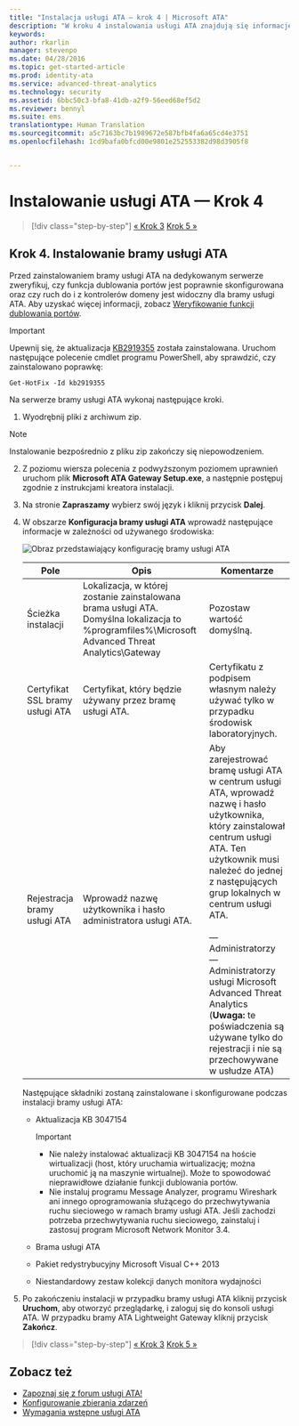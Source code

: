 ```yaml
---
title: "Instalacja usługi ATA — krok 4 | Microsoft ATA"
description: "W kroku 4 instalowania usługi ATA znajdują się informacje ułatwiające instalowanie bramy usługi ATA."
keywords: 
author: rkarlin
manager: stevenpo
ms.date: 04/28/2016
ms.topic: get-started-article
ms.prod: identity-ata
ms.service: advanced-threat-analytics
ms.technology: security
ms.assetid: 6bbc50c3-bfa8-41db-a2f9-56eed68ef5d2
ms.reviewer: bennyl
ms.suite: ems
translationtype: Human Translation
ms.sourcegitcommit: a5c7163bc7b1989672e587bfb4fa6a65cd4e3751
ms.openlocfilehash: 1cd9bafa0bfcd00e9801e252553382d98d3905f8


---
```


# Instalowanie usługi ATA — Krok 4

>[!div class="step-by-step"]
[« Krok 3](install-ata-step3.md)
[Krok 5 »](install-ata-step5.md)

## Krok 4. Instalowanie bramy usługi ATA

Przed zainstalowaniem bramy usługi ATA na dedykowanym serwerze zweryfikuj, czy funkcja dublowania portów jest poprawnie skonfigurowana oraz czy ruch do i z kontrolerów domeny jest widoczny dla bramy usługi ATA. Aby uzyskać więcej informacji, zobacz [Weryfikowanie funkcji dublowania portów](validate-port-mirroring.md).


> [!IMPORTANT]
> Upewnij się, że aktualizacja [KB2919355](http://support.microsoft.com/kb/2919355/) została zainstalowana.  Uruchom następujące polecenie cmdlet programu PowerShell, aby sprawdzić, czy zainstalowano poprawkę:
>
> `Get-HotFix -Id kb2919355`

Na serwerze bramy usługi ATA wykonaj następujące kroki.

1.  Wyodrębnij pliki z archiwum zip. 
> [!NOTE] 
> Instalowanie bezpośrednio z pliku zip zakończy się niepowodzeniem.

2.  Z poziomu wiersza polecenia z podwyższonym poziomem uprawnień uruchom plik **Microsoft ATA Gateway Setup.exe**, a następnie postępuj zgodnie z instrukcjami kreatora instalacji.

3.  Na stronie **Zapraszamy** wybierz swój język i kliknij przycisk **Dalej**.

4.  W obszarze **Konfiguracja bramy usługi ATA** wprowadź następujące informacje w zależności od używanego środowiska:

    ![Obraz przedstawiający konfigurację bramy usługi ATA](media/ATA-Gateway-Configuration.JPG)

    |Pole|Opis|Komentarze|
    |---------|---------------|------------|
    |Ścieżka instalacji|Lokalizacja, w której zostanie zainstalowana brama usługi ATA. Domyślna lokalizacja to %programfiles%\Microsoft Advanced Threat Analytics\Gateway|Pozostaw wartość domyślną.|
    |Certyfikat SSL bramy usługi ATA|Certyfikat, który będzie używany przez bramę usługi ATA.|Certyfikatu z podpisem własnym należy używać tylko w przypadku środowisk laboratoryjnych.|
    |Rejestracja bramy usługi ATA|Wprowadź nazwę użytkownika i hasło administratora usługi ATA.|Aby zarejestrować bramę usługi ATA w centrum usługi ATA, wprowadź nazwę i hasło użytkownika, który zainstalował centrum usługi ATA. Ten użytkownik musi należeć do jednej z następujących grup lokalnych w centrum usługi ATA.<br /><br />— Administratorzy<br />— Administratorzy usługi Microsoft Advanced Threat Analytics (**Uwaga:** te poświadczenia są używane tylko do rejestracji i nie są przechowywane w usłudze ATA)|
    Następujące składniki zostaną zainstalowane i skonfigurowane podczas instalacji bramy usługi ATA:

    -   Aktualizacja KB 3047154

        > [!IMPORTANT]
        > -   Nie należy instalować aktualizacji KB 3047154 na hoście wirtualizacji (host, który uruchamia wirtualizację; można uruchomić ją na maszynie wirtualnej). Może to spowodować nieprawidłowe działanie funkcji dublowania portów. 
        > -   Nie instaluj programu Message Analyzer, programu Wireshark ani innego oprogramowania służącego do przechwytywania ruchu sieciowego w ramach bramy usługi ATA. Jeśli zachodzi potrzeba przechwytywania ruchu sieciowego, zainstaluj i zastosuj program Microsoft Network Monitor 3.4.

    -   Brama usługi ATA

    -   Pakiet redystrybucyjny Microsoft Visual C++ 2013

    -   Niestandardowy zestaw kolekcji danych monitora wydajności

5.  Po zakończeniu instalacji w przypadku bramy usługi ATA kliknij przycisk **Uruchom**, aby otworzyć przeglądarkę, i zaloguj się do konsoli usługi ATA. W przypadku bramy ATA Lightweight Gateway kliknij przycisk **Zakończ**.


>[!div class="step-by-step"]
[« Krok 3](install-ata-step3.md)
[Krok 5 »](install-ata-step5.md)

## Zobacz też

- [Zapoznaj się z forum usługi ATA!](https://social.technet.microsoft.com/Forums/security/home?forum=mata)
- [Konfigurowanie zbierania zdarzeń](configure-event-collection.md)
- [Wymagania wstępne usługi ATA](/advanced-threat-analytics/plan-design/ata-prerequisites)




<!--HONumber=Jul16_HO3-->


